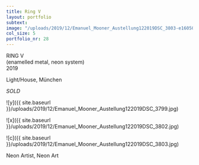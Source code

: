 ```yaml
---
title: Ring V
layout: portfolio
subtext: 
image: "/uploads/2019/12/Emanuel_Mooner_Austellung122019DSC_3803-e1605001715273.jpg"
col_size: 5
portfolio_nr: 28
---
```


RING V  
(enamelled metal, neon system)  
2019

Light/House, München

_SOLD_

![y]({{ site.baseurl }}/uploads/2019/12/Emanuel_Mooner_Austellung122019DSC_3799.jpg)

![x]({{ site.baseurl }}/uploads/2019/12/Emanuel_Mooner_Austellung122019DSC_3802.jpg)

![c]({{ site.baseurl }}/uploads/2019/12/Emanuel_Mooner_Austellung122019DSC_3803.jpg)

Neon Artist, Neon Art
